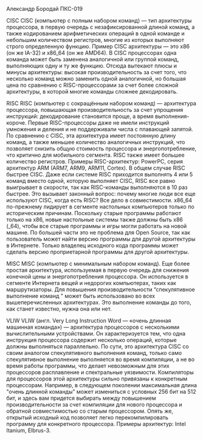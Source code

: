 Александр Бородай ПКС-019


CISC
CISC (компьютер с полным набором команд) — тип архитектуры процессора, в первую очередь с незафиксированной длиной команд, а также кодированием арифметических операций в одной команде и небольшим количеством регистров, многие из которых выполняют строго определенную функцию.
Пример CISC архитектуры — это x86 (он же IA-32) и x86_64 (он же AMD64).
В CISC процессорах одна команда может быть заменена аналогичной или группой команд, выполняющих одну и ту же функцию. Отсюда вытекают плюсы и минусы архитектуры: высокая производительность за счет того, что несколько команд можно заменить одной аналогичной, но большая цена по сравнению с RISC-процессорами за счет более сложной архитектуры, в которой многие команды сложнее декодировать.

RISC
RISC (компьютер с сокращённым набором команд) — архитектура процессора, повышающая производительность за счет упрощения инструкций: декодирование становится проще, а время выполнения-короче. Первые RISC-процессоры даже не имели инструкций умножения и деления и не поддерживали числа с плавающей запятой.
По сравнению с CISC, эта архитектура имеет постоянную длину команд, а также меньшее количество аналогичных инструкций, что позволяет снизить общую стоимость процессора и энергопотребление, что критично для мобильного сегмента. RISC также имеет большее количество регистров.
Примеры RISC-архитектур: PowerPC, серия архитектур ARM (ARM7, ARM9, ARM11, Cortex).
В общем случае RISC быстрее CISC. Даже если системе RISC приходится выполнять 4 или 5 команд вместо одной, которую выполняет CISC, RISC все равно выигрывает в скорости, так как RISC-команды выполняются в 10 раз быстрее.
Это вызывает законный вопрос: почему многие люди все еще используют CISC, когда есть RISC? Все дело в совместимости. x86_64 по-прежнему лидирует в сегменте настольных компьютеров только по историческим причинам. Поскольку старые программы работают только на x86, новые настольные системы также должны быть x86 (_64), чтобы все старые программы и игры могли работать на новой машине.
По большей части это не проблема для Open Source, так как пользователь может найти версию программы для другой архитектуры в Интернете. Только владелец исходного кода программы может сделать версию проприетарной программы для другой архитектуры.

MISC
MISC (компьютер с минимальным набором команд).
Еще более простая архитектура, используемая в первую очередь для снижения конечной цены и энергопотребления процессора. Он используется в сегменте Интернета вещей и недорогих компьютерах, таких как маршрутизаторы. Для повышения производительности “спекулятивное выполнение команд " может быть использовано во всех вышеперечисленных архитектурах. Это выполнение команды до того, как станет известно, нужна она или нет.

VLIW
VLIW (англ. Very Long Instruction Word — «очень длинная машинная команда») — архитектура процессоров с несколькими вычислительными устройствами. Он характеризуется тем, что одна инструкция процессора содержит несколько операций, которые должны выполняться параллельно.
По сути, это архитектура CISC со своим аналогом спекулятивного выполнения команд, только само спекулятивное выполнение выполняется во время компиляции, а не во время работы программы, что делает невозможным для этих процессоров расплавление и спектральные уязвимости. Компиляторы для процессоров этой архитектуры сильно привязаны к конкретным процессорам. Например, в следующем поколении максимальная длина "очень длинной команды" может измениться с условных 256 бит на 512 бит, и здесь вам придется выбирать между повышением производительности за счет компиляции для нового процессора и обратной совместимостью со старым процессором. Опять же, открытый исходный код позволяет легко перекомпилировать программу для конкретного процессора.
Примеры архитектур: Intel Itanium, Elbrus-3.
